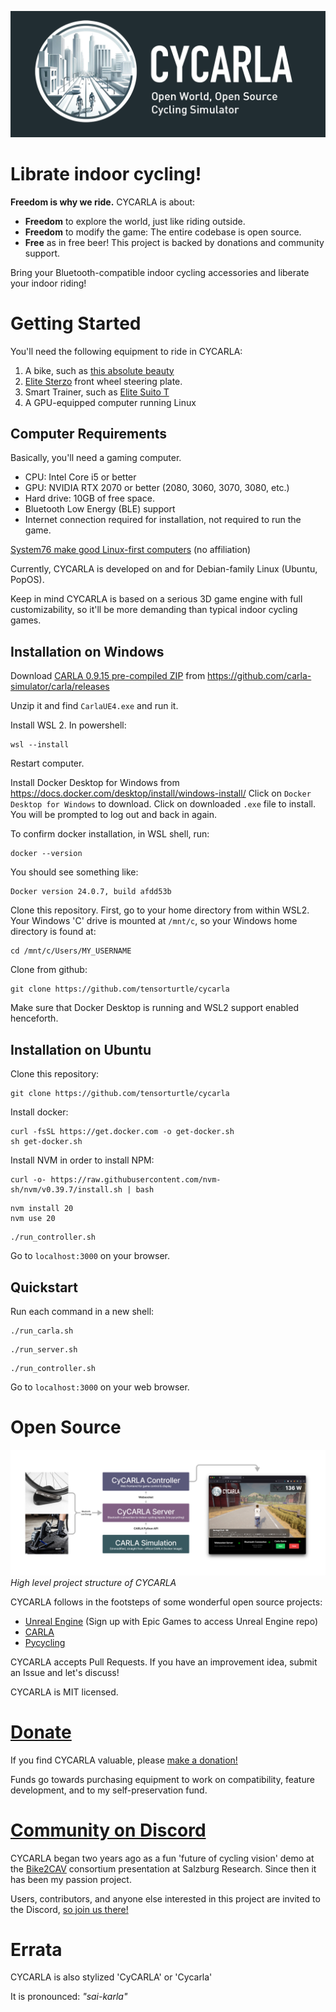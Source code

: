 ![banner](logo/cycarla-github-banner.png)

# Librate indoor cycling!

**Freedom is why we ride.** CYCARLA is about:

+ **Freedom** to explore the world, just like riding outside. 
+ **Freedom** to modify the game: The entire codebase is open source.
+ **Free** as in free beer! This project is backed by donations and community support.

Bring your Bluetooth-compatible indoor cycling accessories and liberate your indoor riding!

# Getting Started

You'll need the following equipment to ride in CYCARLA:

1. A bike, such as [this absolute beauty](https://www.bastioncycles.com/)
2. [Elite Sterzo](https://www.elite-it.com/en/products/home-trainers/ecosystem-accessories/sterzo-smart) front wheel steering plate.
3. Smart Trainer, such as [Elite Suito T](https://www.elite-it.com/en/products/home-trainers/interactive-trainers/suito-t)
4. A GPU-equipped computer running Linux

## Computer Requirements

Basically, you'll need a gaming computer.

+ CPU: Intel Core i5 or better
+ GPU: NVIDIA RTX 2070 or better (2080, 3060, 3070, 3080, etc.)
+ Hard drive: 10GB of free space.
+ Bluetooth Low Energy (BLE) support
+ Internet connection required for installation, not required to run the game.

[System76 make good Linux-first computers](https://system76.com/laptops/oryx) (no affiliation)

Currently, CYCARLA is developed on and for Debian-family Linux (Ubuntu, PopOS).

Keep in mind CYCARLA is based on a serious 3D game engine with full customizability, so it'll be more demanding than typical indoor cycling games.

## Installation on Windows

Download [CARLA 0.9.15 pre-compiled ZIP](https://carla-releases.s3.eu-west-3.amazonaws.com/Windows/CARLA_0.9.15.zip) from https://github.com/carla-simulator/carla/releases

Unzip it and find `CarlaUE4.exe` and run it.

Install WSL 2. In powershell:
```
wsl --install
```
Restart computer.

Install Docker Desktop for Windows from https://docs.docker.com/desktop/install/windows-install/
Click on `Docker Desktop for Windows` to download. Click on downloaded `.exe` file to install.
You will be prompted to log out and back in again.

To confirm docker installation, in WSL shell, run:
```
docker --version
```
You should see something like: 
```
Docker version 24.0.7, build afdd53b
```

Clone this repository. 
First, go to your home directory from within WSL2. Your Windows 'C' drive is mounted at `/mnt/c`, so your Windows home directory is found at:
```
cd /mnt/c/Users/MY_USERNAME
```
Clone from github:
```
git clone https://github.com/tensorturtle/cycarla
```

Make sure that Docker Desktop is running and WSL2 support enabled henceforth.


## Installation on Ubuntu

Clone this repository:
```
git clone https://github.com/tensorturtle/cycarla
```

Install docker:
```
curl -fsSL https://get.docker.com -o get-docker.sh
sh get-docker.sh
```

Install NVM in order to install NPM:
```
curl -o- https://raw.githubusercontent.com/nvm-sh/nvm/v0.39.7/install.sh | bash
```
```
nvm install 20
nvm use 20
```
```
./run_controller.sh
```
Go to `localhost:3000` on your browser.

## Quickstart

Run each command in a new shell:
```
./run_carla.sh
```
```
./run_server.sh
```
```
./run_controller.sh
```

Go to `localhost:3000` on your web browser.

# Open Source

![project-structure-diagram](graphics/CyCARLA-figmadiagram-1.png)
*High level project structure of CYCARLA*

CYCARLA follows in the footsteps of some wonderful open source projects:
+ [Unreal Engine](https://github.com/EpicGames) (Sign up with Epic Games to access Unreal Engine repo)
+ [CARLA](https://github.com/carla-simulator/carla)
+ [Pycycling](https://github.com/zacharyedwardbull/pycycling)

CYCARLA accepts Pull Requests. If you have an improvement idea, submit an Issue and let's discuss!

CYCARLA is MIT licensed.

# [Donate](https://buy.stripe.com/aEUeVkaAuc8XgP69AB)

If you find CYCARLA valuable, please [make a donation!](https://buy.stripe.com/aEUeVkaAuc8XgP69AB) 

Funds go towards purchasing equipment to work on compatibility, feature development, and to my self-preservation fund.

# [Community on Discord]()

CYCARLA began two years ago as a fun 'future of cycling vision' demo at the [Bike2CAV](https://www.bike2cav.at/en/home-2/) consortium presentation at Salzburg Research. Since then it has been my passion project.

Users, contributors, and anyone else interested in this project are invited to the Discord, [so join us there!]()

# Errata

CYCARLA is also stylized 'CyCARLA' or 'Cycarla'

It is pronounced: *"sai-karla"*
